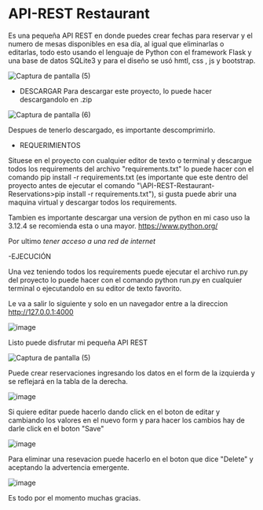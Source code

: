 
# API-REST Restaurant

Es una pequeña API REST en donde puedes crear fechas para reservar y el numero de mesas disponibles en esa día, al igual que eliminarlas o editarlas, todo esto usando el lenguaje de Python con el framework Flask y una base de datos SQLite3 y para el diseño se usó 
hmtl, css , js y bootstrap.

![Captura de pantalla (5)](https://github.com/user-attachments/assets/2246fd9e-63bb-4d49-801c-87e775ae8fa7)

- DESCARGAR
Para descargar este proyecto, lo puede hacer descargandolo en .zip

![Captura de pantalla (6)](https://github.com/user-attachments/assets/c9758d04-9ce5-4550-9012-444d36739ab7)

Despues de tenerlo descargado, es importante descomprimirlo.

- REQUERIMIENTOS

Situese en el proyecto con cualquier editor de texto o terminal y descargue todos los requirements del archivo "requirements.txt" lo puede hacer con el comando pip install -r requirements.txt (es importante que este dentro del proyecto antes de ejecutar el comando "\API-REST-Restaurant-Reservations>pip install -r requirements.txt"), si gusta puede abrir una maquina virtual y descargar todos los requirements.

Tambien es importante descargar una version de python en mi caso uso la 3.12.4 se recomienda esta o una mayor. https://www.python.org/

Por ultimo *tener acceso a una red de internet*

-EJECUCIÓN

Una vez teniendo todos los requirements puede ejecutar el archivo run.py del proyecto lo puede hacer con el comando python run.py en cualquier terminal o ejecutandolo en su editor de texto favorito.

Le va a salir lo siguiente y solo en un navegador entre a la direccion http://127.0.0.1:4000

![image](https://github.com/user-attachments/assets/6de8f255-651a-484d-ae6a-7c15bfd9e0c4)

Listo puede disfrutar mi pequeña API REST

![Captura de pantalla (5)](https://github.com/user-attachments/assets/2246fd9e-63bb-4d49-801c-87e775ae8fa7)

Puede crear reservaciones ingresando los datos en el form de la izquierda y se reflejará en la tabla de la derecha.

![image](https://github.com/user-attachments/assets/575359f0-2edb-42e2-bb11-3470f3113691)

Si quiere editar puede hacerlo dando click en el boton de editar y cambiando los valores en el nuevo form y para hacer los cambios hay de darle click en el boton "Save"

![image](https://github.com/user-attachments/assets/a348dc9c-018e-43cb-b24f-5ff0dae841af)

Para eliminar una resevacion puede hacerlo en el boton que dice "Delete" y aceptando la advertencia emergente.

![image](https://github.com/user-attachments/assets/145009c1-9ee0-4b17-bde5-3a81829272ba)

Es todo por el momento muchas gracias.
